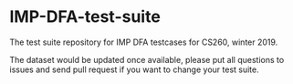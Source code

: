 # IMP-DFA-test-suite
The test suite repository for IMP DFA testcases for CS260, winter 2019.

The dataset would be updated once available, please put all questions to issues and send pull request if you want to change your test suite.
